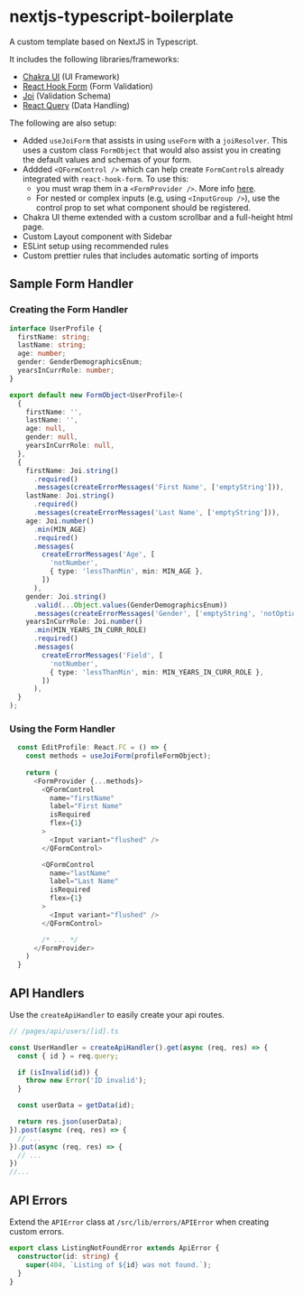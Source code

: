 # nextjs-typescript-boilerplate

A custom template based on NextJS in Typescript.

It includes the following libraries/frameworks:

- [Chakra UI](https://chakra-ui.com/) (UI Framework)
- [React Hook Form](https://react-hook-form.com/) (Form Validation)
- [Joi](https://joi.dev/api/) (Validation Schema)
- [React Query](https://react-query.tanstack.com/) (Data Handling)

The following are also setup:

- Added `useJoiForm` that assists in using `useForm` with a `joiResolver`. This uses a custom class `FormObject` that would also assist you in creating the default values and schemas of your form.
- Addded `<QFormControl />` which can help create `FormControl`s already integrated with `react-hook-form`. To use this:
  - you must wrap them in a `<FormProvider />`. More info [here](https://react-hook-form.com/api/useformcontext).
  - For nested or complex inputs (e.g, using `<InputGroup />`), use the control prop to set what component should be registered.
- Chakra UI theme extended with a custom scrollbar and a full-height html page.
- Custom Layout component with Sidebar
- ESLint setup using recommended rules
- Custom prettier rules that includes automatic sorting of imports

## Sample Form Handler

### Creating the Form Handler

```typescript
interface UserProfile {
  firstName: string;
  lastName: string;
  age: number;
  gender: GenderDemographicsEnum;
  yearsInCurrRole: number;
}

export default new FormObject<UserProfile>(
  {
    firstName: '',
    lastName: '',
    age: null,
    gender: null,
    yearsInCurrRole: null,
  },
  {
    firstName: Joi.string()
      .required()
      .messages(createErrorMessages('First Name', ['emptyString'])),
    lastName: Joi.string()
      .required()
      .messages(createErrorMessages('Last Name', ['emptyString'])),
    age: Joi.number()
      .min(MIN_AGE)
      .required()
      .messages(
        createErrorMessages('Age', [
          'notNumber',
          { type: 'lessThanMin', min: MIN_AGE },
        ])
      ),
    gender: Joi.string()
      .valid(...Object.values(GenderDemographicsEnum))
      .messages(createErrorMessages('Gender', ['emptyString', 'notOption'])),
    yearsInCurrRole: Joi.number()
      .min(MIN_YEARS_IN_CURR_ROLE)
      .required()
      .messages(
        createErrorMessages('Field', [
          'notNumber',
          { type: 'lessThanMin', min: MIN_YEARS_IN_CURR_ROLE },
        ])
      ),
  }
);
```

### Using the Form Handler

```typescript
  const EditProfile: React.FC = () => {    
    const methods = useJoiForm(profileFormObject);
    
    return (
      <FormProvider {...methods}>
        <QFormControl
          name="firstName"
          label="First Name"
          isRequired
          flex={1}
        >
          <Input variant="flushed" />
        </QFormControl>

        <QFormControl
          name="lastName"
          label="Last Name"
          isRequired
          flex={1}
        >
          <Input variant="flushed" />
        </QFormControl>

        /* ... */
      </FormProvider>
    )
  }
```

## API Handlers

Use the `createApiHandler` to easily create your api routes.

```typescript
// /pages/api/users/[id].ts

const UserHandler = createApiHandler().get(async (req, res) => {
  const { id } = req.query;

  if (isInvalid(id)) {
    throw new Error('ID invalid');
  }

  const userData = getData(id);

  return res.json(userData);
}).post(async (req, res) => {
  // ...
}).put(async (req, res) => {
  // ...
})
//...
```

## API Errors

Extend the `APIError` class at `/src/lib/errors/APIError` when creating custom errors.

```typescript
export class ListingNotFoundError extends ApiError {
  constructor(id: string) {
    super(404, `Listing of ${id} was not found.`);
  }
}
```
